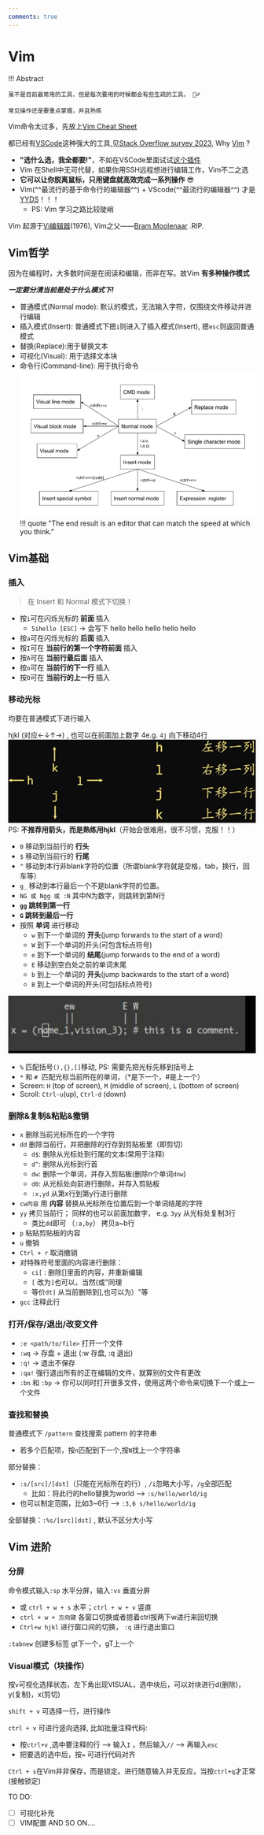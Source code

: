 ```yaml
---
comments: true
---
```


# Vim

!!! Abstract 

    虽不是目前最常用的工具，但是每次要用的时候都会有些生疏的工具。 🤦‍♂️
    
    常见操作还是要重点掌握，并且熟练

Vim命令太过多，先放上[Vim Cheat Sheet](https://vim.rtorr.com/)

都已经有[VSCode](https://code.visualstudio.com/)这种强大的工具,见[Stack Overflow survey 2023](https://survey.stackoverflow.co/2023/#most-popular-technologies-tools-tech:~:text=86%2C544%20responses-,Visual%20Studio%20Code,-73.71%25), Why [Vim](https://www.vim.org/) ? 

-  **"选什么选，我全都要!"**，不如在VSCode里面试试[这个插件](https://marketplace.visualstudio.com/items?itemName=vscodevim.vim)
- Vim 在Shell中无可代替，如果你用SSH远程想进行编辑工作，Vim不二之选
- **它可以让你脱离鼠标，只用键盘就高效完成一系列操作** 😎
- Vim(^^最流行的基于命令行的编辑器^^) + VScode(^^最流行的编辑器^^) 才是[YYDS](https://en.wiktionary.org/wiki/yyds#:~:text=Pinyin%20initial%20of%20%E6%B0%B8%E9%81%A0%E7%9A%84%E7%A5%9E%20(literally%20%E2%80%9Calways%20(being)%20the%20best%E2%80%9D).)！！！
    * PS: Vim 学习之路比较陡峭

Vim 起源于[Vi编辑器](https://en.wikipedia.org/wiki/Vi_(text_editor))(1976), Vim之父——[Bram Moolenaar](https://en.wikipedia.org/wiki/Bram_Moolenaar) .RIP.
## Vim哲学

因为在编程时，大多数时间是在阅读和编辑，而非在写。故Vim **有多种操作模式**

***一定要分清当前是处于什么模式下!***

- 普通模式(Normal mode): 默认的模式，无法输入字符，仅围绕文件移动并进行编辑
- 插入模式(Insert): 普通模式下摁`i`则进入了插入模式(Insert), 摁`esc`则返回普通模式
- 替换(Replace):用于替换文本
- 可视化(Visual): 用于选择文本块
- 命令行(Command-line): 用于执行命令
![Vim模式转换](./assets/1j5qd2rcvkpivob871wm.png)
!!! quote "The end result is an editor that can match the speed at which you think."

## Vim基础

### 插入
> 在 Insert 和 Normal 模式下切换！

- 按`i`可在闪烁光标的 **前面** 插入
    * `5ihello [ESC]` → 会写下 hello hello hello hello hello 
- 按`a`可在闪烁光标的 **后面** 插入
- 按`I`可在 **当前行的第一个字符前面** 插入
- 按`A`可在 **当前行最后面** 插入
- 按`o`可在 **当前行的下一行** 插入
- 按`O`可在 **当前行的上一行** 插入

### 移动光标
均要在普通模式下进行输入

hjkl (对应←↓↑→)  , 也可以在前面加上数字 4e.g. `4j` 向下移动4行
    ![hjkl](./assets/Snipaste_2023-12-27_16-18-08.jpg)
PS: **不推荐用箭头，而是熟练用hjkl**（开始会很难用，很不习惯，克服！！）

- `0` 移动到当前行的 **行头**
- `$` 移动到当前行的 **行尾**
- `^` 移动到本行非blank字符的位置（所谓blank字符就是空格，tab，换行，回车等）
- `g_` 移动到本行最后一个不是blank字符的位置。
- `NG 或 Ngg 或 :N` 其中N为数字，则跳转到第N行
- **`gg` 跳转到第一行**
- **`G`  跳转到最后一行**
- 按照 **单词** 进行移动
    * `w` 到下一个单词的 **开头**(jump forwards to the start of a word) 
    * `W` 到下一个单词的开头(可包含标点符号)
    * `e` 到下一个单词的 **结尾**(jump forwards to the end of a word)
    * `E` 移动到空白处之前的单词末尾
    * `b` 到上一个单词的 **开头**(jump backwards to the start of a word)
    * `B` 到上一个单词的开头(可包括标点符号)

![](./assets/Vim光标.jpg)

- `%` 匹配括号`(),{},[]`移动, PS: 需要先把光标先移到括号上
- `*` 和 `#`  匹配光标当前所在的单词，（*是下一个，#是上一个）
- Screen: `H` (top of screen), `M` (middle of screen), `L` (bottom of screen)
- Scroll: `Ctrl-u`(up), `Ctrl-d` (down)

### 删除&复制&粘贴&撤销
- `x`  删除当前光标所在的一个字符
- `dd` 删除当前行，并把删除的行存到剪贴板里（即剪切）
    * `d$`: 删除从光标处到行尾的文本(常用于注释)
    * `d^`: 删除从光标到行首
    * `dw`: 删除一个单词，并存入剪贴板(删除n个单词`dnw`)
    * `d0`: 从光标处向前进行删除，并存入剪贴板
    * `:x,yd` 从第x行到第y行进行删除
- `cw内容` 用 **内容** 替换从光标所在位置后到一个单词结尾的字符
- `yy` 拷贝当前行； 同样的也可以前面加数字， e.g. `3yy` 从光标处复制3行
    * 类比`dd`即可 （`:a,by`） 拷贝a~b行
- `p`  粘贴剪贴板的内容
- `u`  撤销
- `Ctrl + r` 取消撤销
- 对特殊符号里面的内容进行删除：
    * `ci[` : 删除[]里面的内容，并重新编辑
    * `[` 改为`]`也可以，当然(或"同理
    * 等价`dt]` 从当前删除到],也可以为）"等
- `gcc` 注释此行


### 打开/保存/退出/改变文件
- `:e <path/to/file>` 打开一个文件
- `:wq` → 存盘 + 退出 (:w 存盘, :q 退出)
- `:q!` → 退出不保存 
- `:qa!` 强行退出所有的正在编辑的文件，就算别的文件有更改
- `:bn` 和 `:bp` → 你可以同时打开很多文件，使用这两个命令来切换下一个或上一个文件


### 查找和替换
普通模式下 `/pattern` 查找搜索 pattern 的字符串

- 若多个匹配项，按`n`匹配到下一个,按`N`找上一个字符串

部分替换：

- `:s/[src]/[dst]`（只能在光标所在的行）, `/i`忽略大小写，`/g`全部匹配
    * 比如：将此行的hello替换为world --> `:s/hello/world/ig`
- 也可以制定范围，比如3~6行 --> `:3,6 s/hello/world/ig`

全部替换：`:%s/[src][dst]` , 默认不区分大小写


## Vim 进阶

### 分屏

命令模式输入`:sp` 水平分屏，输入`:vs` 垂直分屏

- 或 `ctrl + w + s` 水平；`ctrl + w + v` 竖直
- `ctrl + w + 方向键` 各窗口切换或者摁着ctrl按两下w进行来回切换
- `Ctrl+w hjkl` 进行窗口间的切换， `:q` 进行退出窗口


`:tabnew` 创建多标签 gt下一个，gT上一个


### Visual模式（块操作）
按`v`可视化选择状态，左下角出现VISUAL，选中块后，可以对块进行d(删除)，y(复制)，x(剪切)

`shift + v` 可选择一行，进行操作

`ctrl + v` 可进行竖向选择, 比如批量注释代码:

- 按`ctrl+v` ,选中要注释的行 --> 输入`I` ，然后输入`//` --> 再输入`esc`
- 把要选的选中后，按`=` 可进行代码对齐

`Ctrl + s`在Vim并非保存，而是锁定。进行随意输入并无反应，当按`ctrl+q`才正常(接触锁定)

TO DO:

- [ ] 可视化补充
- [ ] VIM配置 AND SO ON....